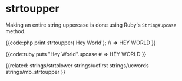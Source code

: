 # strtoupper

Making an entire string uppercase is done using Ruby's `String#upcase` method.

{{code:php
    print strtoupper('Hey World');
    // => HEY WORLD
}}

{{code:ruby
    puts "Hey World".upcase
    # => HEY WORLD
}}


{{related:
    strings/strtolower
    strings/ucfirst
    strings/ucwords
    strings/mb_strtoupper
}}
